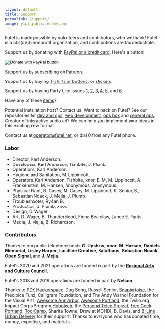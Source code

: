 ```yaml
---
layout: default
title: Support
permalink: /support/
image: yipl_public_enemy.png
---
```


Futel is made possible by volunteers and contributors, who we thank! Futel is a 501(c)(3) nonprofit organization, and contributions are tax deductible.

Support us by donating with [PayPal or a credit card](https://www.paypal.com/cgi-bin/webscr?cmd=_donations&business=futel%40pdxhs.org&item_name=Futel&currency_code=USD&source=url). Here's a button!

<form action="https://www.paypal.com/cgi-bin/webscr" method="post" target="_top">
<input type="hidden" name="cmd" value="_donations" />
<input type="hidden" name="business" value="futel@pdxhs.org" />
<input type="hidden" name="item_name" value="Futel" />
<input type="hidden" name="currency_code" value="USD" />
<input type="image" src="https://www.paypalobjects.com/en_US/i/btn/btn_donate_LG.gif" border="0" name="submit" title="PayPal - The safer, easier way to pay online!" alt="Donate with PayPal button" />
<img alt="" border="0" src="https://www.paypal.com/en_US/i/scr/pixel.gif" width="1" height="1" />
</form>

Support us by subscribing on [Patreon](http://patreon.com/futel).

Support us by buying [T-shirts or buttons](https://shop.spreadshirt.com/futel/), or [stickers](https://www.zazzle.com/store/futelco/products).

Support us by buying Party Line issues [1](https://microcosmpublishing.com/catalog/zines/8068), [2](https://microcosmpublishing.com/catalog/zines/8067), [3](https://microcosmpublishing.com/catalog/zines/9975), [4](https://microcosmpublishing.com/catalog/zines/10920), [5](https://microcosmpublishing.com/catalog/zines/13070), and [6](https://microcosmpublishing.com/catalog/zines/28431).

Have any of these [items](/wishlist)?

Potential installation host? Contact us. Want to hack on Futel? See our repositories for [dev and ops](https://github.com/kra/futel-installation), [web development](https://github.com/kra/futel.net), [ops box](https://github.com/kra/futel-substation) and [general ops](https://github.com/kra/futel). Creator of interactive audio art? We can help you implement your ideas in this exciting new format.

Contact us at <a href='mailto:operator@futel.net'>operator@futel.net</a>, or dial 0 from any Futel phone.

### Labor

- Director, Karl Anderson.
- Developers, Karl Anderson, Tishbite, J. Plumb.
- Operations, Karl Anderson.
- Hygiene and Sanitation, M. Lippincott.
- Operators, Karl Anderson, Tishbite, xnor, B. M, M. Lippincott, A. Frankenstein, M. Hansen, Anonymous, Anonymous.
- Physical Plant, B. Casey, M. Casey, M. Lippincott, R. Senior, S., Sebastian Noack, J. Mejia, J. Plumb.
- Troubleshooter, Ry4an B.
- Production, J. Plumb, xnor.
- Design, D. Wager.
- Art, D. Wager, B. Thunderblood, Fiona Bearclaw, Lance E. Pants.
- Media, J. Mejia, B. Richardson.

### Contributors

Thanks to our public telephone hosts **G. Upshaw**, **xnor**, **M. Hansen**, **Daniels Memorial**, **Lesley Harper**, **Landline Creative**, **Saluthaus**, **Sebastian Noack**, **Open Signal**, and **J. Mejia**.

Futel's 2020 and 2021 operations are funded in part by the **[Regional Arts and Culture Council](http://racc.org/)**.

Futel's 2018 and 2019 operations are funded in part by **Nelson**.

Thanks to [PDX Hackerspace](http://pdxhackerspace.org/), Dug Song, Russell Senior, [Snaptortoise](https://snaptortoise.com), the Precipice Fund, Calligram Foundation, and The Andy Warhol Foundation for the Visual Arts, [Awesome Ann Arbor](http://a2awesome.org/), [Awesome Portland](http://awesomeportland.org/), the Twilio.org Impact Corps Program,[Hobotech](http://www.hobotech.org/), the [Personal Telco Project](https://personaltelco.net), [Free Geek Portland](http://www.freegeek.org/), [ToorCamp](http://toorcamp.toorcon.net/), Sharita Towne, Drew at MOHDI, B. Davis, and [B-Line Urban Delivery](http://b-linepdx.com/) for their support. Thanks to everyone who has donated time, money, expertise, and materials.
